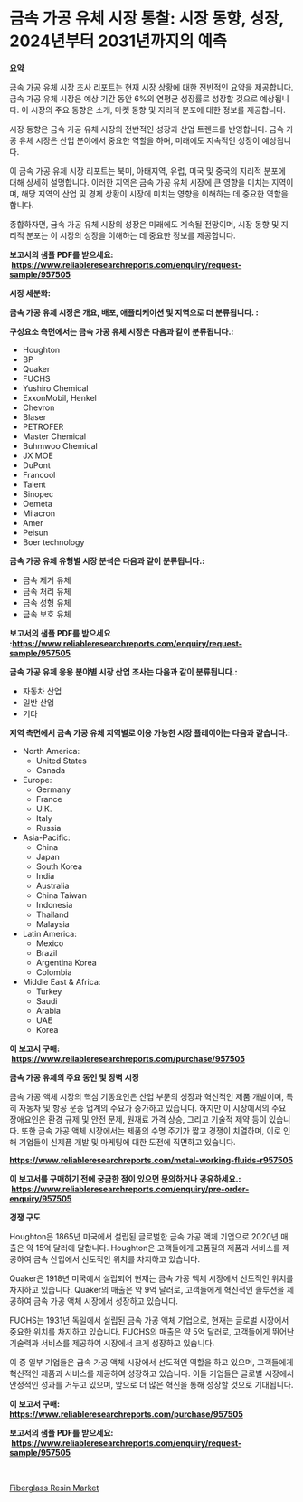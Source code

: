 <p><h1>금속 가공 유체 시장 통찰: 시장 동향, 성장, 2024년부터 2031년까지의 예측</h1></p><p><strong>요약</strong></p>
<p><p>금속 가공 유체 시장 조사 리포트는 현재 시장 상황에 대한 전반적인 요약을 제공합니다. 금속 가공 유체 시장은 예상 기간 동안 6%의 연평균 성장률로 성장할 것으로 예상됩니다. 이 시장의 주요 동향은 소개, 마켓 동향 및 지리적 분포에 대한 정보를 제공합니다.</p><p>시장 동향은 금속 가공 유체 시장의 전반적인 성장과 산업 트렌드를 반영합니다. 금속 가공 유체 시장은 산업 분야에서 중요한 역할을 하며, 미래에도 지속적인 성장이 예상됩니다.</p><p>이 금속 가공 유체 시장 리포트는 북미, 아태지역, 유럽, 미국 및 중국의 지리적 분포에 대해 상세히 설명합니다. 이러한 지역은 금속 가공 유체 시장에 큰 영향을 미치는 지역이며, 해당 지역의 산업 및 경제 상황이 시장에 미치는 영향을 이해하는 데 중요한 역할을 합니다.</p><p>종합하자면, 금속 가공 유체 시장의 성장은 미래에도 계속될 전망이며, 시장 동향 및 지리적 분포는 이 시장의 성장을 이해하는 데 중요한 정보를 제공합니다.</p></p>
<p><strong>보고서의 샘플 PDF를 받으세요: &nbsp;<a href="https://www.reliableresearchreports.com/enquiry/request-sample/957505">https://www.reliableresearchreports.com/enquiry/request-sample/957505</a></strong></p>
<p><strong>시장 세분화:</strong></p>
<p><strong> 금속 가공 유체 시장은 개요, 배포, 애플리케이션 및 지역으로 더 분류됩니다. :</strong></p>
<p><strong>구성요소 측면에서는 금속 가공 유체 시장은 다음과 같이 분류됩니다.:</strong></p>
<p><ul><li>Houghton</li><li>BP</li><li>Quaker</li><li>FUCHS</li><li>Yushiro Chemical</li><li>ExxonMobil, Henkel</li><li>Chevron</li><li>Blaser</li><li>PETROFER</li><li>Master Chemical</li><li>Buhmwoo Chemical</li><li>JX MOE</li><li>DuPont</li><li>Francool</li><li>Talent</li><li>Sinopec</li><li>Oemeta</li><li>Milacron</li><li>Amer</li><li>Peisun</li><li>Boer technology</li></ul></p>
<p><strong> 금속 가공 유체 유형별 시장 분석은 다음과 같이 분류됩니다.:</strong></p>
<p><ul><li>금속 제거 유체</li><li>금속 처리 유체</li><li>금속 성형 유체</li><li>금속 보호 유체</li></ul></p>
<p><strong>보고서의 샘플 PDF를 받으세요 :<a href="https://www.reliableresearchreports.com/enquiry/request-sample/957505">https://www.reliableresearchreports.com/enquiry/request-sample/957505</a></strong></p>
<p><strong> 금속 가공 유체 응용 분야별 시장 산업 조사는 다음과 같이 분류됩니다.:</strong></p>
<p><ul><li>자동차 산업</li><li>일반 산업</li><li>기타</li></ul></p>
<p><strong>지역 측면에서 금속 가공 유체 지역별로 이용 가능한 시장 플레이어는 다음과 같습니다.:</strong></p>
<p><ul>
    <li>
        North America:
        <ul>
            <li>United States</li>
            <li>Canada</li>
        </ul>
    </li>
    <li>
        Europe:
        <ul>
            <li>Germany</li>
            <li>France</li>
            <li>U.K.</li>
            <li>Italy</li>
            <li>Russia</li>
        </ul>
    </li>
    <li>
        Asia-Pacific:
        <ul>
            <li>China</li>
            <li>Japan</li>
            <li>South Korea</li>
            <li>India</li>
            <li>Australia</li>
            <li>China Taiwan</li>
            <li>Indonesia</li>
            <li>Thailand</li>
            <li>Malaysia</li>
        </ul>
    </li>
    <li>
        Latin America:
        <ul>
            <li>Mexico</li>
            <li>Brazil</li>
            <li>Argentina Korea</li>
            <li>Colombia</li>
        </ul>
    </li>
    <li>
        Middle East & Africa:
        <ul>
            <li>Turkey</li>
            <li>Saudi</li>
            <li>Arabia</li>
            <li>UAE</li>
            <li>Korea</li>
        </ul>
    </li>
    </ul></p>
<p><strong>이 보고서 구매: &nbsp;<a href="https://www.reliableresearchreports.com/purchase/957505">https://www.reliableresearchreports.com/purchase/957505</a></strong></p>
<p><strong>금속 가공 유체의 주요 동인 및 장벽 시장</strong></p>
<p><p>금속 가공 액체 시장의 핵심 기동요인은 산업 부문의 성장과 혁신적인 제품 개발이며, 특히 자동차 및 항공 운송 업계의 수요가 증가하고 있습니다. 하지만 이 시장에서의 주요 장애요인은 환경 규제 및 안전 문제, 원재료 가격 상승, 그리고 기술적 제약 등이 있습니다. 또한 금속 가공 액체 시장에서는 제품의 수명 주기가 짧고 경쟁이 치열하며, 이로 인해 기업들이 신제품 개발 및 마케팅에 대한 도전에 직면하고 있습니다.</p></p>
<p><strong><a href="https://www.reliableresearchreports.com/metal-working-fluids-r957505">https://www.reliableresearchreports.com/metal-working-fluids-r957505</a></strong></p>
<p><strong>이 보고서를 구매하기 전에 궁금한 점이 있으면 문의하거나 공유하세요.: &nbsp;<a href="https://www.reliableresearchreports.com/enquiry/pre-order-enquiry/957505">https://www.reliableresearchreports.com/enquiry/pre-order-enquiry/957505</a></strong></p>
<p><strong>경쟁 구도</strong></p>
<p><p>Houghton은 1865년 미국에서 설립된 글로벌한 금속 가공 액체 기업으로 2020년 매출은 약 15억 달러에 달합니다. Houghton은 고객들에게 고품질의 제품과 서비스를 제공하여 금속 산업에서 선도적인 위치를 차지하고 있습니다. </p><p>Quaker은 1918년 미국에서 설립되어 현재는 금속 가공 액체 시장에서 선도적인 위치를 차지하고 있습니다. Quaker의 매출은 약 9억 달러로, 고객들에게 혁신적인 솔루션을 제공하여 금속 가공 액체 시장에서 성장하고 있습니다.</p><p>FUCHS는 1931년 독일에서 설립된 금속 가공 액체 기업으로, 현재는 글로벌 시장에서 중요한 위치를 차지하고 있습니다. FUCHS의 매출은 약 5억 달러로, 고객들에게 뛰어난 기술력과 서비스를 제공하여 시장에서 크게 성장하고 있습니다.</p><p>이 중 일부 기업들은 금속 가공 액체 시장에서 선도적인 역할을 하고 있으며, 고객들에게 혁신적인 제품과 서비스를 제공하여 성장하고 있습니다. 이들 기업들은 글로벌 시장에서 안정적인 성과를 거두고 있으며, 앞으로 더 많은 혁신을 통해 성장할 것으로 기대됩니다.</p></p>
<p><strong>이 보고서 구매: &nbsp; <a href="https://www.reliableresearchreports.com/purchase/957505">https://www.reliableresearchreports.com/purchase/957505</a></strong></p>
<p><strong>보고서의 샘플 PDF를 받으세요: &nbsp;<a href="https://www.reliableresearchreports.com/enquiry/request-sample/957505">https://www.reliableresearchreports.com/enquiry/request-sample/957505</a></strong><strong></strong></p>
<p>&nbsp;</p>
<p><p><a href="https://confirmed-shield-e13.notion.site/Fiberglass-Resin-Market-Furnish-Information-about-Market-Size-Market-Share-Market-Dynamics-and-Pr-c16c58dcfb6a465cac60d0051c276c11">Fiberglass Resin Market</a></p></p>